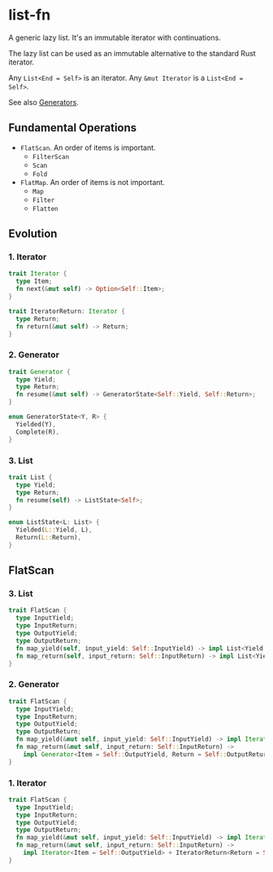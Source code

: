 # list-fn

A generic lazy list. It's an immutable iterator with continuations.

The lazy list can be used as an immutable alternative to the standard Rust iterator.

Any `List<End = Self>` is an iterator. Any `&mut Iterator` is a `List<End = Self>`.

See also [Generators](https://doc.rust-lang.org/std/ops/trait.Generator.html).

## Fundamental Operations

- `FlatScan`. An order of items is important.
  - `FilterScan`
  - `Scan`
  - `Fold`
- `FlatMap`. An order of items is not important.
  - `Map`
  - `Filter`
  - `Flatten`

## Evolution

### 1. Iterator

```rust
trait Iterator {
  type Item;
  fn next(&mut self) -> Option<Self::Item>;
}

trait IteratorReturn: Iterator {
  type Return;
  fn return(&mut self) -> Return;
}
```

### 2. Generator

```rust
trait Generator {
  type Yield;
  type Return;
  fn resume(&mut self) -> GeneratorState<Self::Yield, Self::Return>;
}

enum GeneratorState<Y, R> {
  Yielded(Y),
  Complete(R),
}
```

### 3. List

```rust
trait List {
  type Yield;
  type Return;
  fn resume(self) -> ListState<Self>;
}

enum ListState<L: List> {
  Yielded(L::Yield, L),
  Return(L::Return),
}
```

## FlatScan

### 3. List

```rust
trait FlatScan {
  type InputYield;
  type InputReturn;
  type OutputYield;
  type OutputReturn;
  fn map_yield(self, input_yield: Self::InputYield) -> impl List<Yield = Self::OutputYield, Return = Self>;
  fn map_return(self, input_return: Self::InputReturn) -> impl List<Yield = Self::OutputYield, Return = OutputReturn>;
}
```

### 2. Generator

```rust
trait FlatScan {
  type InputYield;
  type InputReturn;
  type OutputYield;
  type OutputReturn;
  fn map_yield(&mut self, input_yield: Self::InputYield) -> impl Iterator<Item = Self::OutputYield>;
  fn map_return(&mut self, input_return: Self::InputReturn) -> 
    impl Generator<Item = Self::OutputYield, Return = Self::OutputReturn>;
}
```

### 1. Iterator

```rust
trait FlatScan {
  type InputYield;
  type InputReturn;
  type OutputYield;
  type OutputReturn;
  fn map_yield(&mut self, input_yield: Self::InputYield) -> impl Iterator<Item = Self::OutputYield>;
  fn map_return(&mut self, input_return: Self::InputReturn) -> 
    impl Iterator<Item = Self::OutputYield> + IteratorReturn<Return = Self::OutputReturn>;
}
```